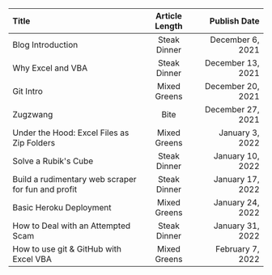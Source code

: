 <!-- Bite, Mixed Greens, Steak Dinner  -->

| Title                                              | Article Length |      Publish Date |
| :------------------------------------------------- | :------------: | ----------------: |
| Blog Introduction                                  |  Steak Dinner  |  December 6, 2021 |
| Why Excel and VBA                                  |  Steak Dinner  | December 13, 2021 |
| Git Intro                                          |  Mixed Greens  | December 20, 2021 |
| Zugzwang                                           |      Bite      | December 27, 2021 |
| Under the Hood: Excel Files as Zip Folders         |  Mixed Greens  |   January 3, 2022 |
| Solve a Rubik's Cube                               |  Steak Dinner  |  January 10, 2022 |
| Build a rudimentary web scraper for fun and profit |  Steak Dinner  |  January 17, 2022 |
| Basic Heroku Deployment                            |  Mixed Greens  |  January 24, 2022 |
| How to Deal with an Attempted Scam                 |  Steak Dinner  |  January 31, 2022 |
| How to use git & GitHub with Excel VBA             |  Mixed Greens  |  February 7, 2022 |
